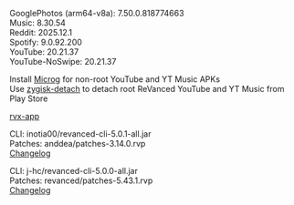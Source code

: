 GooglePhotos (arm64-v8a): 7.50.0.818774663  
Music: 8.30.54  
Reddit: 2025.12.1  
Spotify: 9.0.92.200  
YouTube: 20.21.37  
YouTube-NoSwipe: 20.21.37  

Install [Microg](https://github.com/ReVanced/GmsCore/releases) for non-root YouTube and YT Music APKs  
Use [zygisk-detach](https://github.com/j-hc/zygisk-detach) to detach root ReVanced YouTube and YT Music from Play Store  

[rvx-app](https://github.com/cvnertnc/rvx-app)
  
CLI: inotia00/revanced-cli-5.0.1-all.jar  
Patches: anddea/patches-3.14.0.rvp  
[Changelog](https://github.com/anddea/revanced-patches/releases/tag/v3.14.0)

CLI: j-hc/revanced-cli-5.0.0-all.jar  
Patches: revanced/patches-5.43.1.rvp  
[Changelog](https://github.com/revanced/revanced-patches/releases/tag/v5.43.1)  
